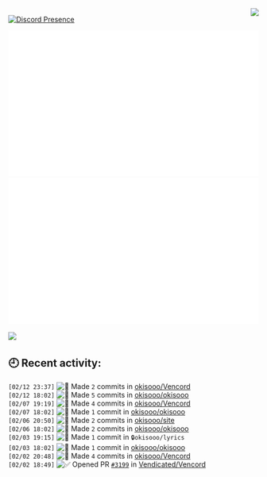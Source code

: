 <img src="https://osu-sig.vercel.app/card?user=samoxo&mode=std&lang=en&mini=true&animation=true" align="right">

[![Discord Presence](https://lanyard.cnrad.dev/api/274178934143451137?theme=light&bg=ffffff&borderRadius=10px)](https://discord.com/users/274178934143451137)

<img src="./generated/overview.svg"><img src="./generated/languages.svg">
</div>

![](https://count.getloli.com/@okisooo)

## 🕘 Recent activity:
<!--START_SECTION:activity-->
`[02/12 23:37]` <img alt="📝" src="https://github.com/cheesits456/github-activity-readme/raw/master/icons/commit.png" align="top" height="18"> Made `2` commits in [okisooo/Vencord](https://github.com/okisooo/Vencord)  
`[02/12 18:02]` <img alt="📝" src="https://github.com/cheesits456/github-activity-readme/raw/master/icons/commit.png" align="top" height="18"> Made `5` commits in [okisooo/okisooo](https://github.com/okisooo/okisooo)  
`[02/07 19:19]` <img alt="📝" src="https://github.com/cheesits456/github-activity-readme/raw/master/icons/commit.png" align="top" height="18"> Made `4` commits in [okisooo/Vencord](https://github.com/okisooo/Vencord)  
`[02/07 18:02]` <img alt="📝" src="https://github.com/cheesits456/github-activity-readme/raw/master/icons/commit.png" align="top" height="18"> Made `1` commit in [okisooo/okisooo](https://github.com/okisooo/okisooo)  
`[02/06 20:50]` <img alt="📝" src="https://github.com/cheesits456/github-activity-readme/raw/master/icons/commit.png" align="top" height="18"> Made `2` commits in [okisooo/site](https://github.com/okisooo/site)  
`[02/06 18:02]` <img alt="📝" src="https://github.com/cheesits456/github-activity-readme/raw/master/icons/commit.png" align="top" height="18"> Made `2` commits in [okisooo/okisooo](https://github.com/okisooo/okisooo)  
`[02/03 19:15]` <img alt="📝" src="https://github.com/cheesits456/github-activity-readme/raw/master/icons/commit.png" align="top" height="18"> Made `1` commit in <span title="Private Repo">`🔒okisooo/lyrics`</span>  
`[02/03 18:02]` <img alt="📝" src="https://github.com/cheesits456/github-activity-readme/raw/master/icons/commit.png" align="top" height="18"> Made `1` commit in [okisooo/okisooo](https://github.com/okisooo/okisooo)  
`[02/02 20:48]` <img alt="📝" src="https://github.com/cheesits456/github-activity-readme/raw/master/icons/commit.png" align="top" height="18"> Made `4` commits in [okisooo/Vencord](https://github.com/okisooo/Vencord)  
`[02/02 18:49]` <img alt="✅" src="https://github.com/cheesits456/github-activity-readme/raw/master/icons/pr-open.png" align="top" height="18"> Opened PR [`#3199`](https://github.com//Vendicated/Vencord/pull/3199 'New Plugin: RoleMembersViewer') in [Vendicated/Vencord](https://github.com/Vendicated/Vencord)  

</details>
<!--END_SECTION:activity-->
